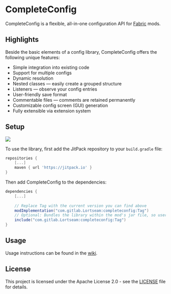 # CompleteConfig
CompleteConfig is a flexible, all-in-one configuration API for [Fabric](https://fabricmc.net/) mods.

## Highlights
Beside the basic elements of a config library, CompleteConfig offers the following unique features:
* Simple integration into existing code
* Support for multiple configs
* Dynamic resolution
* Nested classes — easily create a grouped structure
* Listeners — observe your config entries
* User-friendly save format
* Commentable files — comments are retained permanently
* Customizable config screen (GUI) generation
* Fully extensible via extension system

## Setup
[![](https://jitpack.io/v/com.gitlab.Lortseam/completeconfig.svg)](https://jitpack.io/#com.gitlab.Lortseam/completeconfig)

To use the library, first add the JitPack repository to your `build.gradle` file:
```groovy
repositories {
    [...]
    maven { url 'https://jitpack.io' }
}
```
Then add CompleteConfig to the dependencies:
```groovy
dependencies {
    [...]
    
    // Replace Tag with the current version you can find above
    modImplementation("com.gitlab.Lortseam:completeconfig:Tag")
    // Optional: Bundles the library within the mod's jar file, so users don't have to download it seperately
    include("com.gitlab.Lortseam:completeconfig:Tag")
}
```

## Usage
Usage instructions can be found in the [wiki](https://gitlab.com/Lortseam/completeconfig/-/wikis/home).

## License
This project is licensed under the Apache License 2.0 - see the [LICENSE](LICENSE) file for details.